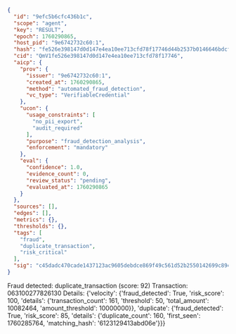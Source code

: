 ```json
{
  "id": "9efc5b6cfc436b1c",
  "scope": "agent",
  "key": "RESULT",
  "epoch": 1760290865,
  "host_pid": "9e6742732c60:1",
  "hash": "fe526e398147d0d147e4ea10ee713cfd78f17746d44b2537b0146646bdcf23d2",
  "cid": "QmV1fe526e398147d0d147e4ea10ee713cfd78f17746",
  "aicp": {
    "prov": {
      "issuer": "9e6742732c60:1",
      "created_at": 1760290865,
      "method": "automated_fraud_detection",
      "vc_type": "VerifiableCredential"
    },
    "ucon": {
      "usage_constraints": [
        "no_pii_export",
        "audit_required"
      ],
      "purpose": "fraud_detection_analysis",
      "enforcement": "mandatory"
    },
    "eval": {
      "confidence": 1.0,
      "evidence_count": 0,
      "review_status": "pending",
      "evaluated_at": 1760290865
    }
  },
  "sources": [],
  "edges": [],
  "metrics": {},
  "thresholds": {},
  "tags": [
    "fraud",
    "duplicate_transaction",
    "risk_critical"
  ],
  "sig": "c45dadc470cade1437123ac9605debdce869f49c561d52b2550142699c894c01"
}
```

Fraud detected: duplicate_transaction (score: 92)
Transaction: 063100277826130
Details: {'velocity': {'fraud_detected': True, 'risk_score': 100, 'details': {'transaction_count': 161, 'threshold': 50, 'total_amount': 10082464, 'amount_threshold': 10000000}}, 'duplicate': {'fraud_detected': True, 'risk_score': 85, 'details': {'duplicate_count': 160, 'first_seen': 1760285764, 'matching_hash': '6123129413abd06e'}}}